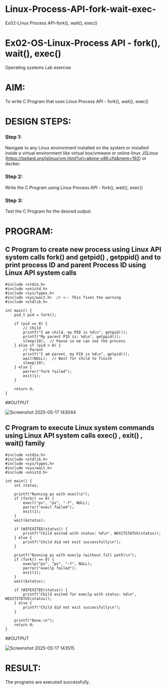 # Linux-Process-API-fork-wait-exec-
Ex02-Linux Process API-fork(), wait(), exec()
# Ex02-OS-Linux-Process API - fork(), wait(), exec()
Operating systems Lab exercise


# AIM:
To write C Program that uses Linux Process API - fork(), wait(), exec()

# DESIGN STEPS:

### Step 1:

Navigate to any Linux environment installed on the system or installed inside a virtual environment like virtual box/vmware or online linux JSLinux (https://bellard.org/jslinux/vm.html?url=alpine-x86.cfg&mem=192) or docker.

### Step 2:

Write the C Program using Linux Process API - fork(), wait(), exec()

### Step 3:

Test the C Program for the desired output. 

# PROGRAM:

## C Program to create new process using Linux API system calls fork() and getpid() , getppid() and to print process ID and parent Process ID using Linux API system calls
```
#include <stdio.h>
#include <unistd.h>
#include <sys/types.h>
#include <sys/wait.h>  // <-- This fixes the warning
#include <stdlib.h>

int main() {
    pid_t pid = fork();

    if (pid == 0) {
        // Child
        printf("I am child, my PID is %d\n", getpid());
        printf("My parent PID is: %d\n", getppid());
        sleep(10);  // Pause so we can see the process
    } else if (pid > 0) {
        // Parent
        printf("I am parent, my PID is %d\n", getpid());
        wait(NULL);  // Wait for child to finish
        sleep(10);
    } else {
        perror("fork failed");
        exit(1);
    }

    return 0;
}
```
##OUTPUT

![Screenshot 2025-05-17 143044](https://github.com/user-attachments/assets/c94a0c6b-b5a0-42c7-8112-77100a007e0b)


## C Program to execute Linux system commands using Linux API system calls exec() , exit() , wait() family
```
#include <stdio.h>
#include <stdlib.h>
#include <sys/types.h>
#include <sys/wait.h>
#include <unistd.h>

int main() {
    int status;
    
    printf("Running ps with execl\n");
    if (fork() == 0) {
        execl("ps", "ps", "-f", NULL);
        perror("execl failed");
        exit(1);
    }
    wait(&status);
    
    if (WIFEXITED(status)) {
        printf("Child exited with status: %d\n", WEXITSTATUS(status));
    } else {
        printf("Child did not exit successfully\n");
    }
    
    printf("Running ps with execlp (without full path)\n");
    if (fork() == 0) {
        execlp("ps", "ps", "-f", NULL);
        perror("execlp failed");
        exit(1);
    }
    wait(&status);
    
    if (WIFEXITED(status)) {
        printf("Child exited for execlp with status: %d\n", WEXITSTATUS(status));
    } else {
        printf("Child did not exit successfully\n");
    }
    
    printf("Done.\n");
    return 0;
}
```
##OUTPUT


![Screenshot 2025-05-17 143515](https://github.com/user-attachments/assets/6f04a627-910a-4611-8883-0a0635ae4ad6)


# RESULT:
The programs are executed successfully.
